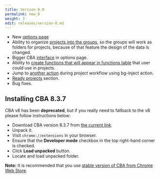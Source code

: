 ```yaml
---
title: Version 8.0
permalink: new_8
weight: 3
edit: releases/version-8.md
---
```


- New [options page](/options)
- Ability to organize [projects into the groups](/project), so the groups will work as folders for projects, because of that feature the design of the data is changed.
- Bigger CBA [interface](/cba-big) in options page.
- Ability to [create functions that will appear in functions table](/functions-management) that user could use in projects.
- Jump to [another action](/bg-inject) during project workflow using bg-inject action.
- [Ready projects](/readyproj) section.
- Bug fixes.

## Installing CBA 8.3.7

CBA v8 has been **deprecated**, but if you really need to fallback to the v8 please
follow instructions below:

- Download CBA version 8.3.7 from [the current link](https://github.com/browser-automation/cba/releases/download/8.3.7/cba.zip).
- Unpack it.
- Visit `chrome://extensions` in your browser.
- Ensure that the **Developer mode** checkbox in the top right-hand corner is checked.
- Click **Load unpacked** button.
- Locate and load unpacked folder.

**Note:** It is recommended that you use [stable version of CBA from Chrome Web
Store](https://chrome.google.com/webstore/detail/chromium-browser-automati/jmbmjnojfkcohdpkpjmeeijckfbebbon).

